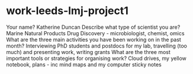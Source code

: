 # work-leeds-lmj-project1

Your name?
Katherine Duncan
Describe what type of scientist you are?
Marine Natural Products Drug Discovery - microbiologist, chemist, omics
What are the three main activities you have been working on in the past month?
Interviewing PhD students and postdocs for my lab, travelling (too much) and presenting work, writing grants
What are the three most important tools or strategies for organising work?
Cloud drives, my yellow notebook, plans - inc mind maps and my computer sticky notes
